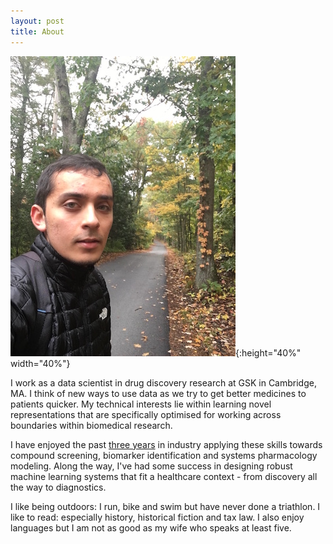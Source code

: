 ```yaml
---
layout: post
title: About
---
```


![](../Data/IMG_0595.JPG){:height="40%" width="40%"}

I work as a data scientist in drug discovery research at GSK in Cambridge, MA. I think of new ways to use data as we try to get better medicines to patients quicker. My technical interests lie within learning novel representations that are specifically optimised for working across boundaries within biomedical research. 

I have enjoyed the past [three years](https://www.linkedin.com/in/yusuf-roohani-bb195231/) in industry applying these skills towards compound screening, biomarker identification and systems pharmacology modeling. Along the way, I've had some success in designing robust machine learning systems that fit a healthcare context - from discovery all the way to diagnostics.

I like being outdoors: I run, bike and swim but have never done a triathlon. I like to read: especially history, historical fiction and tax law. I also enjoy languages but I am not as good as my wife who speaks at least five.
